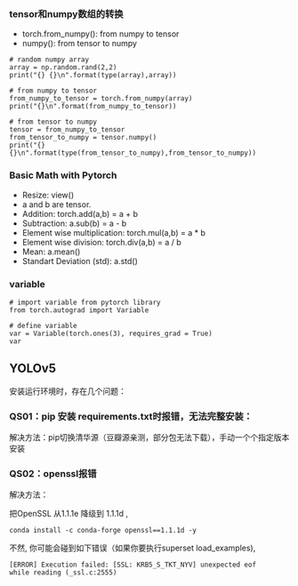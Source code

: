 ### tensor和numpy数组的转换

- torch.from_numpy(): from numpy to tensor
- numpy(): from tensor to numpy

```
# random numpy array
array = np.random.rand(2,2)
print("{} {}\n".format(type(array),array))

# from numpy to tensor
from_numpy_to_tensor = torch.from_numpy(array)
print("{}\n".format(from_numpy_to_tensor))

# from tensor to numpy
tensor = from_numpy_to_tensor
from_tensor_to_numpy = tensor.numpy()
print("{} {}\n".format(type(from_tensor_to_numpy),from_tensor_to_numpy))
```

### Basic Math with Pytorch

- Resize: view()
- a and b are tensor.
- Addition: torch.add(a,b) = a + b
- Subtraction: a.sub(b) = a - b
- Element wise multiplication: torch.mul(a,b) = a * b
- Element wise division: torch.div(a,b) = a / b
- Mean: a.mean()
- Standart Deviation (std): a.std()

### variable

```
# import variable from pytorch library
from torch.autograd import Variable

# define variable
var = Variable(torch.ones(3), requires_grad = True)
var
```





## YOLOv5

安装运行环境时，存在几个问题：

### QS01：pip 安装 requirements.txt时报错，无法完整安装：

解决方法：pip切换清华源（豆瓣源亲测，部分包无法下载），手动一个个指定版本安装

### QS02：openssl报错

解决方法：

把OpenSSL 从1.1.1e 降级到 1.1.1d , 

```
conda install -c conda-forge openssl==1.1.1d -y
```

不然, 你可能会碰到如下错误（如果你要执行superset load_examples),

```
[ERROR] Execution failed: [SSL: KRB5_S_TKT_NYV] unexpected eof 
while reading (_ssl.c:2555)
```